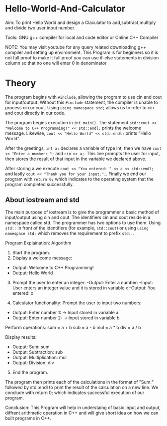 # Hello-World-And-Calculator
Aim: To print Hello World and design a Claculator to add,subtract,multiply and divide two user input number.
    
Tools: GNU g++ compiler for local and code editor or Online C++ Compiler


NOTE: 
You may visit youtube for any query related downloading g++ compiler and setting up environment.
This Program is for beginners so it is not full proof to make it full proof you can use if-else statements in division column so that no one will enter 0 in denominator


# Theory
The program begins with `#include`, allowing the program to use cin and cout for input/output. Without this `#include` statement, the compiler is unable to process cin or cout. Using `using namespace std;` allows us to refer to cin and cout directly in our code. 

The program begins execution in `int main()`. The statement `std::cout << "Welcome to C++ Programming!" << std::endl;` prints the welcome message. Likewise, `cout << "Hello World" << std::endl;` prints "Hello World". 

After the greetings, `int a;` declares a variable of type int; then we have `cout << "Enter a number: ";` and `cin >> a;`. This line prompts the user for input, then stores the result of that input in the variable we declared above.

After storing a we execute `cout << "You entered: " << a << std::endl;` and lastly `cout << "Thank you for your input.";`. Finally we end our program with `return 0;` which indicates to the operating system that the program completed successfully.

## About iostream and std
The main purpose of iostream is to give the programmer a basic method of input/output using cin and cout. The identifiers cin and cout reside in a namespace called std. The programmer has two options to use them: Using `std::` in front of the identifiers (for example, `std::cout`) or using `using namespace std;` which removes the requirement to prefix `std::`.

Program Explaination:
Algorithm
1. Start the program.
2. Display a welcome message:
- Output: Welcome to C++ Programming!
- Output: Hello World
3. Prompt the user to enter an integer:
-Output: Enter a number:
-Input: User enters an integer value and it is stored in variable x
-Output: You entered: x


4. Calculator functionality:
 Prompt the user to input two numbers:
- Output: Enter number 1: → Input stored in variable a
- Output: Enter number 2: → Input stored in variable b


Perform operations:
sum = a + b
sub = a - b
mul = a * b
div = a / b


Display results:
- Output: Sum: sum
- Output: Subtraction: sub
- Output: Multiplication: mul
- Output: Division: div
5. End the program.


The program then prints each of the calculations in the format of "Sum:" followed by std::endl to print the result of the calculation on a new line. We conclude with return 0; which indicates successful execution of our program.

Conclusion:
This Program will help in understaing of basic input and output, diffrent arithmetic operation in C++ and will give short idea on how we can built programs in C++.
